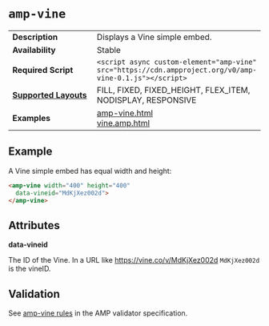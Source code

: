 <!---
Copyright 2015 The AMP HTML Authors. All Rights Reserved.

Licensed under the Apache License, Version 2.0 (the "License");
you may not use this file except in compliance with the License.
You may obtain a copy of the License at

      http://www.apache.org/licenses/LICENSE-2.0

Unless required by applicable law or agreed to in writing, software
distributed under the License is distributed on an "AS-IS" BASIS,
WITHOUT WARRANTIES OR CONDITIONS OF ANY KIND, either express or implied.
See the License for the specific language governing permissions and
limitations under the License.
-->
 
# <a name="amp-vine"></a> `amp-vine`

<table>
  <tr>
    <td width="40%"><strong>Description</strong></td>
    <td>Displays a Vine simple embed.</td>
  </tr>
  <tr>
    <td width="40%"><strong>Availability</strong></td>
    <td>Stable</td>
  </tr>
  <tr>
    <td width="40%"><strong>Required Script</strong></td>
    <td><code>&lt;script async custom-element="amp-vine" src="https://cdn.ampproject.org/v0/amp-vine-0.1.js">&lt;/script></code></td>
  </tr>
  <tr>
    <td class="col-fourty"><strong><a href="https://www.ampproject.org/docs/guides/responsive/control_layout.html">Supported Layouts</a></strong></td>
    <td>FILL, FIXED, FIXED_HEIGHT, FLEX_ITEM, NODISPLAY, RESPONSIVE</td>
  </tr>
  <tr>
    <td width="40%"><strong>Examples</strong></td>
    <td><a href="https://ampbyexample.com/components/amp-vine/">amp-vine.html</a><br /><a href="https://github.com/ampproject/amphtml/blob/master/examples/vine.amp.html">vine.amp.html</a></td>
  </tr>
</table>

## Example

A Vine simple embed has equal width and height:

```html
<amp-vine width="400" height="400"
  data-vineid="MdKjXez002d">
</amp-vine>
```

## Attributes

**data-vineid**

The ID of the Vine. In a URL like https://vine.co/v/MdKjXez002d `MdKjXez002d` is the vineID.

## Validation

See [amp-vine rules](https://github.com/ampproject/amphtml/blob/master/extensions/amp-vine/0.1/validator-amp-vine.protoascii) in the AMP validator specification.
